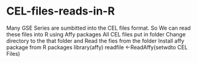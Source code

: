 # CEL-files-reads-in-R
Many GSE Series are sumbitted into the CEL files format. So We can read these files into R using Affy packages
All CEL files put in folder
Change directory to the that folder and Read the fies from the folder 
Install affy package from R packages
library(affy)
readfile <-ReadAffy(setwdto CEL Files)
